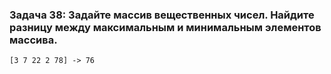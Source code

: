 ### **Задача 38: Задайте массив вещественных чисел. Найдите разницу между максимальным и минимальным элементов массива.**
```
[3 7 22 2 78] -> 76
```
